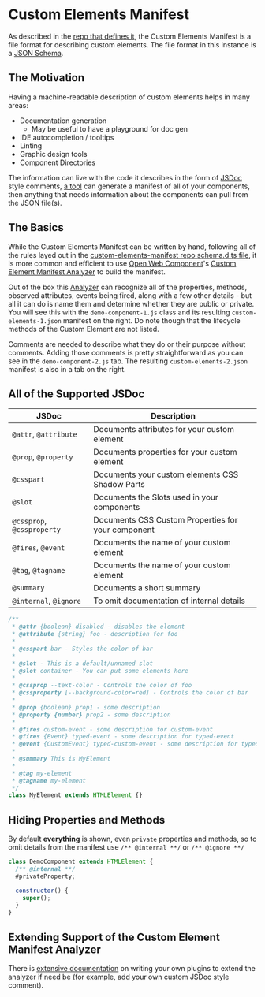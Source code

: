 # Custom Elements Manifest

As described in the [repo that defines it](https://github.com/webcomponents/custom-elements-manifest), the Custom Elements Manifest is a file format for describing custom elements. The file format in this instance is a [JSON Schema](https://json-schema.org/).

## The Motivation

Having a machine-readable description of custom elements helps in many areas:

- Documentation generation
  - May be useful to have a playground for doc gen
- IDE autocompletion / tooltips
- Linting
- Graphic design tools
- Component Directories

The information can live with the code it describes in the form of [JSDoc](https://jsdoc.app/) style comments, [a tool](https://custom-elements-manifest.open-wc.org/analyzer/getting-started/) can generate a manifest of all of your components, then anything that needs information about the components can pull from the JSON file(s).

## The Basics

While the Custom Elements Manifest can be written by hand, following all of the rules layed out in the [custom-elements-manifest repo schema.d.ts file](https://github.com/webcomponents/custom-elements-manifest/blob/main/schema.d.ts), it is more common and efficient to use [Open Web Component](https://open-wc.org)'s [Custom Element Manifest Analyzer](https://custom-elements-manifest.open-wc.org/analyzer/getting-started/) to build the manifest.

Out of the box this [Analyzer](https://custom-elements-manifest.open-wc.org/analyzer/getting-started/) can recognize all of the properties, methods, observed attributes, events being fired, along with a few other details - but all it can do is name them and determine whether they are public or private. You will see this with the `demo-component-1.js` class and its resulting `custom-elements-1.json` manifest on the right. Do note though that the lifecycle methods of the Custom Element are not listed.

Comments are needed to describe what they do or their purpose without comments. Adding those comments is pretty straightforward as you can see in the `demo-component-2.js` tab. The resulting `custom-elements-2.json` manifest is also in a tab on the right.

## All of the Supported JSDoc

| JSDoc | Description |
|---|---|
| `@attr`, `@attribute` | Documents attributes for your custom element |
| `@prop`, `@property` | Documents properties for your custom element |
| `@csspart` | Documents your custom elements CSS Shadow Parts |
| `@slot` | Documents the Slots used in your components |
| `@cssprop`, `@cssproperty` | Documents CSS Custom Properties for your component |
| `@fires`, `@event` | Documents the name of your custom element |
| `@tag`, `@tagname` | Documents the name of your custom element |
| `@summary` | Documents a short summary |
| `@internal`, `@ignore` | To omit documentation of internal details |

```js
/**
 * @attr {boolean} disabled - disables the element
 * @attribute {string} foo - description for foo
 *
 * @csspart bar - Styles the color of bar
 *
 * @slot - This is a default/unnamed slot
 * @slot container - You can put some elements here
 *
 * @cssprop --text-color - Controls the color of foo
 * @cssproperty [--background-color=red] - Controls the color of bar
 *
 * @prop {boolean} prop1 - some description
 * @property {number} prop2 - some description
 *
 * @fires custom-event - some description for custom-event
 * @fires {Event} typed-event - some description for typed-event
 * @event {CustomEvent} typed-custom-event - some description for typed-custom-event
 *
 * @summary This is MyElement
 *
 * @tag my-element
 * @tagname my-element
 */
class MyElement extends HTMLElement {}
```

## Hiding Properties and Methods

By default **everything** is shown, even `private` properties and methods, so to omit details from the manifest use
`/** @internal **/` or `/** @ignore **/`

```js
class DemoComponent extends HTMLElement {
  /** @internal **/
  #privateProperty;

  constructor() {
    super();
  }
}
```

## Extending Support of the Custom Element Manifest Analyzer

There is [extensive documentation](https://custom-elements-manifest.open-wc.org/analyzer/plugins/intro/) on writing your own
plugins to extend the analyzer if need be (for example, add your own custom JSDoc style comment).
